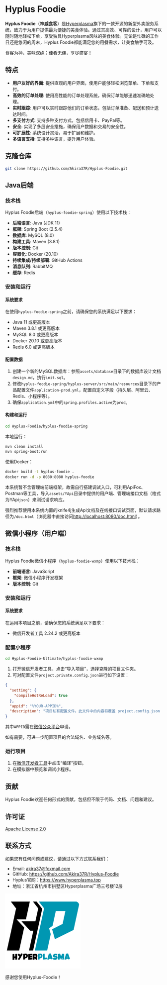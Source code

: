 # Hyplus Foodie

**Hyplus Foodie**（**神威食客**）是<a href="https://www.hyperplasma.top" target="_blank">Hyperplasma</a>旗下的一款开源的新型外卖服务系统，致力于为用户提供最为便捷的美食体验。通过其高效、可靠的设计，用户可以随时随地轻松下单，享受独具Hyperplasma风味的美食体验。无论是忙碌的工作日还是悠闲的周末，Hyplus Foodie都能满足您的用餐需求，让美食触手可及。

食客为神，美味双绝；佳肴无疆，享尽盛宴！




## 特点

- **用户友好的界面**: 提供直观的用户界面，使用户能够轻松浏览菜单、下单和支付。
- **高效的订单处理**: 使用高性能的订单处理系统，确保订单能够迅速准确地处理。
- **实时跟踪**: 用户可以实时跟踪他们的订单状态，包括订单准备、配送和预计送达时间。
- **多支付方式**: 支持多种支付方式，包括信用卡、PayPal等。
- **安全**: 实现了多层安全措施，确保用户数据和交易的安全性。
- **可扩展性**: 系统设计灵活，易于扩展和维护。
- **多语言支持**: 支持多种语言，提升用户体验。

## 克隆仓库

```sh
git clone https://github.com/Akira37R/Hyplus-Foodie.git
```

## Java后端

### 技术栈

Hyplus Foodie后端（`hyplus-foodie-spring`）使用以下技术栈：

- **后端语言**: Java (JDK 11)
- **框架**: Spring Boot (2.5.4)
- **数据库**: MySQL (8.0)
- **构建工具**: Maven (3.8.1)
- **版本控制**: Git
- **容器化**: Docker (20.10)
- **持续集成/持续部署**: GitHub Actions
- **消息队列**: RabbitMQ
- **缓存**: Redis

### 安装和运行

#### 系统要求

在使用`hyplus-foodie-spring`之前，请确保您的系统满足以下要求：

- Java 11 或更高版本
- Maven 3.8.1 或更高版本
- MySQL 8.0 或更高版本
- Docker 20.10 或更高版本
- Redis 6.0 或更高版本

#### 配置数据

1. 创建一个新的MySQL数据库：参照`assets/database`目录下的数据库设计文档`design.md`，执行`init.sql`。
2. 修改`hyplus-foodie-spring/hyplus-server/src/main/resources`目录下的产品配置文件`application-prod.yml`，配置自定义字段（持久层、阿里云、Redis、小程序等）。
3. 确保`application.yml`中的`spring.profiles.active`为`prod`。

#### 构建和运行

```sh
cd Hyplus-Foodie/hyplus-foodie-spring
```

本地运行：

```sh
mvn clean install
mvn spring-boot:run
```

使用Docker：

```sh
docker build -t hyplus-foodie .
docker run -d -p 8080:8080 hyplus-foodie
```

本系统暂不含管理端前端框架，故需自行搭建调试入口，可利用ApiFox、Postman等工具，导入`assets/YApi`目录中提供的用户端、管理端接口文档（格式为YApi`json`）来测试请求响应。

强烈推荐使用本系统内置的knife4j生成Api文档及在线接口调试页面，默认请求路径为`/doc.html`（浏览器中直接访问<a href="http://localhost:8080/doc.html">http://localhost:8080/doc.html</a>）。



## 微信小程序（用户端）

### 技术栈

Hyplus Foodie微信小程序（`hyplus-foodie-wxmp`）使用以下技术栈：

- **前端语言**: JavaScript
- **框架**: 微信小程序开发框架
- **版本控制**: Git

### 安装和运行

#### 系统要求

在运用本项目之前，请确保您的系统满足以下要求：

- 微信开发者工具 2.24.2 或更高版本


### 配置小程序

```sh
cd Hyplus-Foodie-Ultimate/hyplus-foodie-wxmp
```

1. 打开微信开发者工具，点击“导入项目”，选择克隆的项目文件夹。
2. 可对配置文件`project.private.config.json`进行如下设置：

```json
{
  "setting": {
    "compileHotReLoad": true
  },
  "appid": "%YOUR-APPID%",  
  "description": "项目私有配置文件。此文件中的内容将覆盖 project.config.json 中的相同字段。项目的改动优先同步到此文件中。详见文档：https://developers.weixin.qq.com/miniprogram/dev/devtools/projectconfig.html"
}
```

其中`APPID`需在<a href="https://mp.weixin.qq.com/cgi-bin/wx?token=&lang=zhCN">微信公众平台</a>申请。

如有需要，可进一步配置项目的合法域名、业务域名等。

### 运行项目

1. 在<a href="https://developers.weixin.qq.com/miniprogram/dev/devtools/stable.html">微信开发者工具</a>中点击“编译”按钮。
2. 在模拟器中预览和调试小程序。


## 贡献

Hyplus Foodie欢迎任何形式的贡献，包括但不限于代码、文档、问题和建议。

## 许可证

[Apache License 2.0](LICENSE)

## 联系方式

如果您有任何问题或建议，请通过以下方式联系我们：

- Email: <u>akira37@foxmail.com</u>
- GitHub: https://github.com/Akira37R/Hyplus-Foodie
- Hyplus官网：https://www.hyperplasma.top
- 地址：浙江省杭州市拱墅区Hyperplasma广场三号楼12层

<img src="assets/hyperplasma_logo_v1_whitebg.png">

感谢您使用Hyplus-Foodie！
